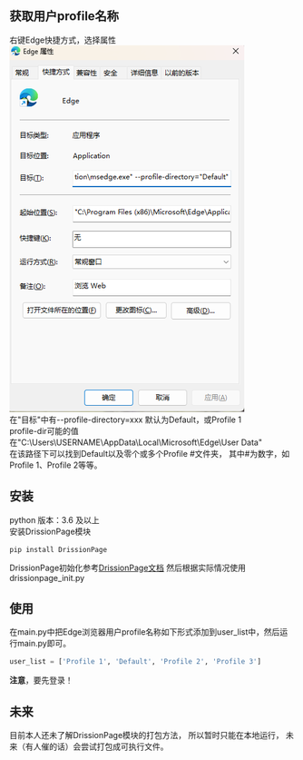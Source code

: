 ## 获取用户profile名称
右键Edge快捷方式，选择属性  
![img_1.png](https://github.com/srsng/little-things/blob/main/AutoRewards/img_1.png)  
在"目标"中有--profile-directory=xxx
默认为Default，或Profile 1  
profile-dir可能的值在"C:\Users\USERNAME\AppData\Local\Microsoft\Edge\User Data"  
在该路径下可以找到Default以及零个或多个Profile #文件夹，
其中#为数字，如Profile 1、Profile 2等等。
## 安装
python 版本：3.6 及以上  
安装DrissionPage模块
```shell
pip install DrissionPage
```
DrissionPage初始化参考[DrissionPage文档](http://g1879.gitee.io/drissionpagedocs/get_start/before_start/#_3)
然后根据实际情况使用drissionpage_init.py
## 使用
在main.py中把Edge浏览器用户profile名称如下形式添加到user_list中，然后运行main.py即可。
```python
user_list = ['Profile 1', 'Default', 'Profile 2', 'Profile 3']
```
**注意**，要先登录！

## 未来
目前本人还未了解DrissionPage模块的打包方法，
所以暂时只能在本地运行，
未来（有人催的话）会尝试打包成可执行文件。
